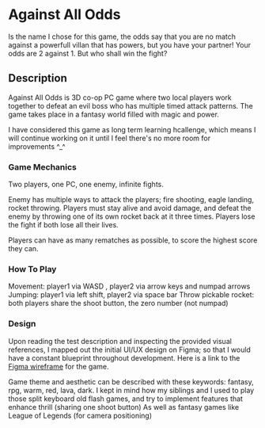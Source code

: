 # Against All Odds
Is the name I chose for this game, the odds say that you are no match against a powerfull villan that has powers, but you have your partner! Your odds are 2 against 1.
But who shall win the fight?

## Description
Against All Odds is 3D co-op PC game where two local players work together to defeat an evil boss who has multiple timed attack patterns.
The game takes place in a fantasy world filled with magic and power.

I have considered this game as long term learning hcallenge, which means I will continue working on it until I feel there's no more room for improvements ^_^

### Game Mechanics
Two players, one PC, one enemy, infinite fights.

Enemy has multiple ways to attack the players; fire shooting, eagle landing, rocket throwing.
Players must stay alive and avoid damage, and defeat the enemy by throwing one of its own rocket back at it three times.
Players lose the fight if both lose all their lives.

Players can have as many rematches as possible, to score the highest score they can.

### How To Play
Movement: player1 via WASD , player2 via arrow keys and numpad arrows
Jumping: player1 via left shift, player2 via space bar
Throw pickable rocket: both players share the shoot button, the zero number (not numpad)

### Design
Upon reading the test description and inspecting the provided visual references, I mapped out the initial UI/UX design on Figma; so that I would have a constant blueprint throughout development.
Here is a link to the [Figma wireframe](https://www.figma.com/design/XpIQM2l6495vQvNZGLPQZl/AgainstAllOdds?node-id=0-1&t=SqiXHK66Drg8xIMC-1) for the game.

Game theme and aesthetic can be described with these keywords: fantasy, rpg, warm, red, lava, dark.
I kept in mind how my siblings and I used to play those split keyboard old flash games, and try to implement features that enhance thrill (sharing one shoot button)
As well as fantasy games like League of Legends (for camera positioning)
